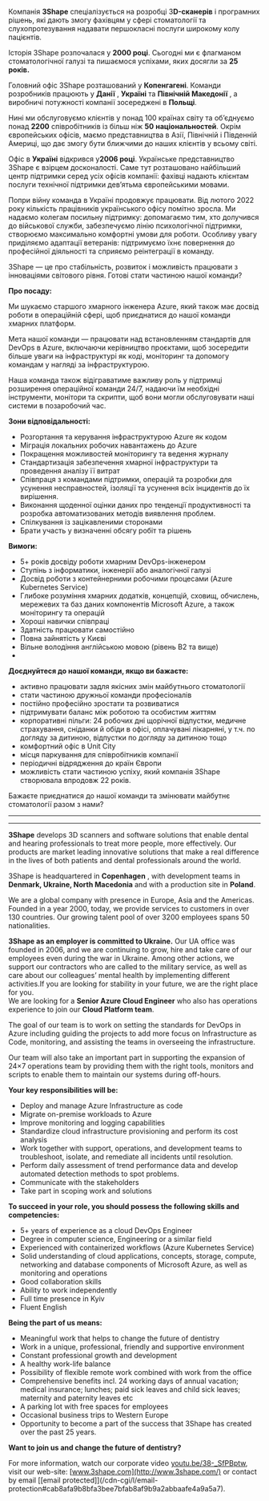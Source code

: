 Компанія **3Shape** спеціалізується на розробці 3**D-сканерів** і програмних
рішень, які дають змогу фахівцям у сфері стоматології та слухопротезування
надавати першокласні послуги широкому колу пацієнтів.

Історія 3Shape розпочалася у **2000 році**. Сьогодні ми є флагманом
стоматологічної галузі та пишаємося успіхами, яких досягли за **25 років.**

Головний офіс 3Shape розташований у **Копенгагені**. Команди розробників
працюють у **Данії** , **Україні** та **Північній Македонії** , а виробничі
потужності компанії зосереджені в **Польщі**.

Нині ми обслуговуємо клієнтів у понад 100 країнах світу та об’єднуємо понад
**2200** співробітників із більш ніж **50** **національностей**. Окрім
європейських офісів, маємо представництва в Азії, Північній і Південній
Америці, що дає змогу бути ближчими до наших клієнтів у всьому світі.

Офіс в **Україні** відкрився у**2006 році**. Українське представництво 3Shape
є взірцем досконалості. Саме тут розташовано найбільший центр підтримки серед
усіх офісів компанії: фахівці надають клієнтам послуги технічної підтримки
дев’ятьма європейськими мовами.

Попри війну команда в Україні продовжує працювати. Від лютого 2022 року
кількість працівників українського офісу помітно зросла. Ми надаємо колегам
посильну підтримку: допомагаємо тим, хто долучився до військової служби,
забезпечуємо лінію психологічної підтримки, створюємо максимально комфортні
умови для роботи. Особливу увагу приділяємо адаптації ветеранів: підтримуємо
їхнє повернення до професійної діяльності та сприяємо реінтеграції в команду.

3Shape — це про стабільність, розвиток і можливість працювати з інноваціями
світового рівня. Готові стати частиною нашої команди?

**Про посаду:**

Ми шукаємо старшого хмарного інженера Azure, який також має досвід роботи в
операційній сфері, щоб приєднатися до нашої команди хмарних платформ.

Мета нашої команди — працювати над встановленням стандартів для DevOps в
Azure, включаючи керівництво проєктами, щоб зосередити більше уваги на
інфраструктурі як коді, моніторинг та допомогу командам у нагляді за
інфраструктурою.

Наша команда також відіграватиме важливу роль у підтримці розширення
операційної команди 24/7, надаючи їм необхідні інструменти, монітори та
скрипти, щоб вони могли обслуговувати наші системи в позаробочий час.

**Зони відповідальності:**

  * Розгортання та керування інфраструктурою Azure як кодом
  * Міграція локальних робочих навантажень до Azure
  * Покращення можливостей моніторингу та ведення журналу
  * Стандартизація забезпечення хмарної інфраструктури та проведення аналізу її витрат
  * Співпраця з командами підтримки, операцій та розробки для усунення несправностей, ізоляції та усунення всіх інцидентів до їх вирішення.
  * Виконання щоденної оцінки даних про тенденції продуктивності та розробка автоматизованих методів виявлення проблем.
  * Спілкування із зацікавленими сторонами
  * Брати участь у визначенні обсягу робіт та рішень

**Вимоги:**

  * 5+ років досвіду роботи хмарним DevOps-інженером
  * Ступінь з інформатики, інженерії або аналогічної галузі
  * Досвід роботи з контейнерними робочими процесами (Azure Kubernetes Service)
  * Глибоке розуміння хмарних додатків, концепцій, сховищ, обчислень, мережевих та баз даних компонентів Microsoft Azure, а також моніторингу та операцій
  * Хороші навички співпраці
  * Здатність працювати самостійно
  * Повна зайнятість у Києві
  * Вільне володіння англійською мовою (рівень B2 та вище)
  * 

**Доєднуйтеся до нашої команди, якщо ви бажаєте:**

  * активно працювати задля якісних змін майбутнього стоматології
  * стати частиною дружньої команди професіоналів
  * постійно професійно зростати та розвиватися
  * підтримувати баланс між роботою та особистим життям
  * корпоративні пільги: 24 робочих дні щорічної відпустки, медичне страхування, сніданки й обіди в офісі, оплачувані лікарняні, у т.ч. по догляду за дитиною, відпустки по догляду за дитиною тощо
  * комфортний офіс в Unit City
  * місця паркування для співробітників компанії
  * періодичні відрядження до країн Європи
  * можливість стати частиною успіху, який компанія 3Shape створювала впродовж 22 років.

Бажаєте приєднатися до нашої команди та змінювати майбутнє стоматології разом
з нами?

****

****

**3Shape** develops 3D scanners and software solutions that enable dental and
hearing professionals to treat more people, more effectively. Our products are
market leading innovative solutions that make a real difference in the lives
of both patients and dental professionals around the world.

3Shape is headquartered in **Copenhagen** , with development teams in
**Denmark, Ukraine, North Macedonia** and with a production site in
**Poland**.

We are a global company with presence in Europe, Asia and the Americas.
Founded in a year 2000, today, we provide services to customers in over 130
countries. Our growing talent pool of over 3200 employees spans 50
nationalities.

**3Shape as an employer is committed to Ukraine.** Our UA office was founded
in 2006, and we are continuing to grow, hire and take care of our employees
even during the war in Ukraine. Among other actions, we support our
contractors who are called to the military service, as well as care about our
colleagues’ mental health by implementing different activities.If you are
looking for stability in your future, we are the right place for you.  
We are looking for a **Senior Azure Cloud Engineer** who also has operations
experience to join our **Cloud Platform team**.

The goal of our team is to work on setting the standards for DevOps in Azure
including guiding the projects to add more focus on Infrastructure as Code,
monitoring, and assisting the teams in overseeing the infrastructure.

Our team will also take an important part in supporting the expansion of 24×7
operations team by providing them with the right tools, monitors and scripts
to enable them to maintain our systems during off-hours.  
  

**Your key responsibilities will be:**

  * Deploy and manage Azure Infrastructure as code
  * Migrate on-premise workloads to Azure
  * Improve monitoring and logging capabilities
  * Standardize cloud infrastructure provisioning and perform its cost analysis
  * Work together with support, operations, and development teams to troubleshoot, isolate, and remediate all incidents until resolution.
  * Perform daily assessment of trend performance data and develop automated detection methods to spot problems.
  * Communicate with the stakeholders
  * Take part in scoping work and solutions

**To succeed in your role, you should possess the following skills and
competencies:**

  * 5+ years of experience as a cloud DevOps Engineer
  * Degree in computer science, Engineering or a similar field
  * Experienced with containerized workflows (Azure Kubernetes Service)
  * Solid understanding of cloud applications, concepts, storage, compute, networking and database components of Microsoft Azure, as well as monitoring and operations
  * Good collaboration skills
  * Ability to work independently
  * Full time presence in Kyiv
  * Fluent English

**Being the part of us means:**

  * Meaningful work that helps to change the future of dentistry
  * Work in a unique, professional, friendly and supportive environment
  * Constant professional growth and development
  * A healthy work-life balance
  * Possibility of flexible remote work combined with work from the office
  * Comprehensive benefits incl. 24 working days of annual vacation; medical insurance; lunches; paid sick leaves and child sick leaves; maternity and paternity leaves etc
  * A parking lot with free spaces for employees
  * Occasional business trips to Western Europe
  * Opportunity to become a part of the success that 3Shape has created over the past 25 years.

**Want to join us and change the future of dentistry?**

For more information, watch our corporate video
[youtu.be/38-_SfPBptw](https://youtu.be/38-_SfPBptw), visit our web-site:
[www.3shape.com](http://www.3shape.com/) or contact by email [[email
protected]](/cdn-cgi/l/email-
protection#cab8afa9b8bfa3bee7bfab8af9b9a2abbaafe4a9a5a7).